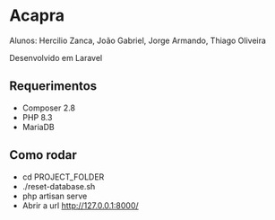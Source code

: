 # Acapra

Alunos: Hercilio Zanca, João Gabriel, Jorge Armando, Thiago Oliveira 

Desenvolvido em Laravel

## Requerimentos
* Composer 2.8
* PHP 8.3
* MariaDB

## Como rodar
* cd PROJECT_FOLDER
* ./reset-database.sh
* php artisan serve
* Abrir a url http://127.0.0.1:8000/
